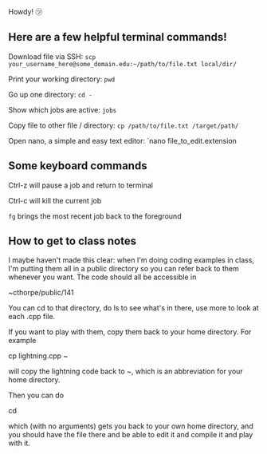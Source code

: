 Howdy! ㋡

## Here are a few helpful terminal commands!

Download file via SSH: `scp your_username_here@some_domain.edu:~/path/to/file.txt local/dir/`

Print your working directory: `pwd`

Go up one directory: `cd -`

Show which jobs are active: `jobs`

Copy file to other file / directory: `cp /path/to/file.txt /target/path/`

Open nano, a simple and easy text editor: `nano file_to_edit.extension

## Some keyboard commands

Ctrl-z will pause a job and return to terminal

Ctrl-c will kill the current job 

`fg` brings the most recent job back to the foreground

## How to get to class notes

	
I maybe haven't made this clear: when I'm doing coding examples in class, I'm putting them all in a public directory so you can refer back to them whenever you want. The code should all be accessible in

~cthorpe/public/141

You can cd to that directory, do ls to see what's in there, use more to look at each .cpp file.

If you want to play with them, copy them back to your home directory. For example

cp lightning.cpp ~ 

will copy the lightning code back to ~, which is an abbreviation for your home directory.

Then you can do

cd

which (with no arguments) gets you back to your own home directory, and you should have the file there and be able to edit it and compile it and play with it.
